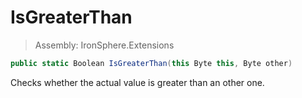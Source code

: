 ﻿

# IsGreaterThan

> Assembly: IronSphere.Extensions

```csharp
public static Boolean IsGreaterThan(this Byte this, Byte other)
```

Checks whether the actual value is greater than an other one.

 